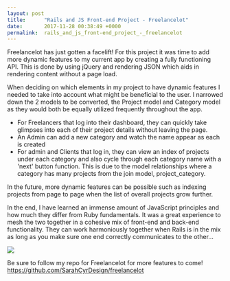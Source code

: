 ```yaml
---
layout: post
title:      "Rails and JS Front-end Project - Freelancelot"
date:       2017-11-28 00:38:49 +0000
permalink:  rails_and_js_front-end_project_-_freelancelot
---
```



Freelancelot has just gotten a facelift! For this project it was time to add more dynamic features to my current app by creating a fully functioning API. This is done by using jQuery and rendering JSON which aids in rendering content without a page load.

When deciding on which elements in my project to have dynamic features I needed to take into account what might be beneficial to the user. I narrowed down the 2 models to be converted, the Project model and Category model as they would both be equally utilized frequently throughout the app. 

- For Freelancers that log into their dashboard, they can quickly take glimpses into each of their project details without leaving the page.
- An Admin can add a new category and watch the name appear as each is created
- For admin and Clients that log in, they can view an index of projects under each category and also cycle through each category name with a 'next' button function. This is due to the model relationships where a category has many projects from the join model, project_category.

In the future, more dynamic features can be possible such as indexing projects from page to page when the list of overall projects grow further.

In the end, I have learned an immense amount of JavaScript principles and how much they differ from Ruby fundamentals. It was a great experience to mesh the two together in a cohesive mix of front-end and back-end functionality. They can work harmoniously together when Rails is in the mix as long as you make sure one end correctly communicates to the other...

![](https://i.makeagif.com/media/6-28-2015/AD8ARk.gif)

Be sure to follow my repo for Freelancelot for more features to come!
https://github.com/SarahCyrDesign/freelancelot
